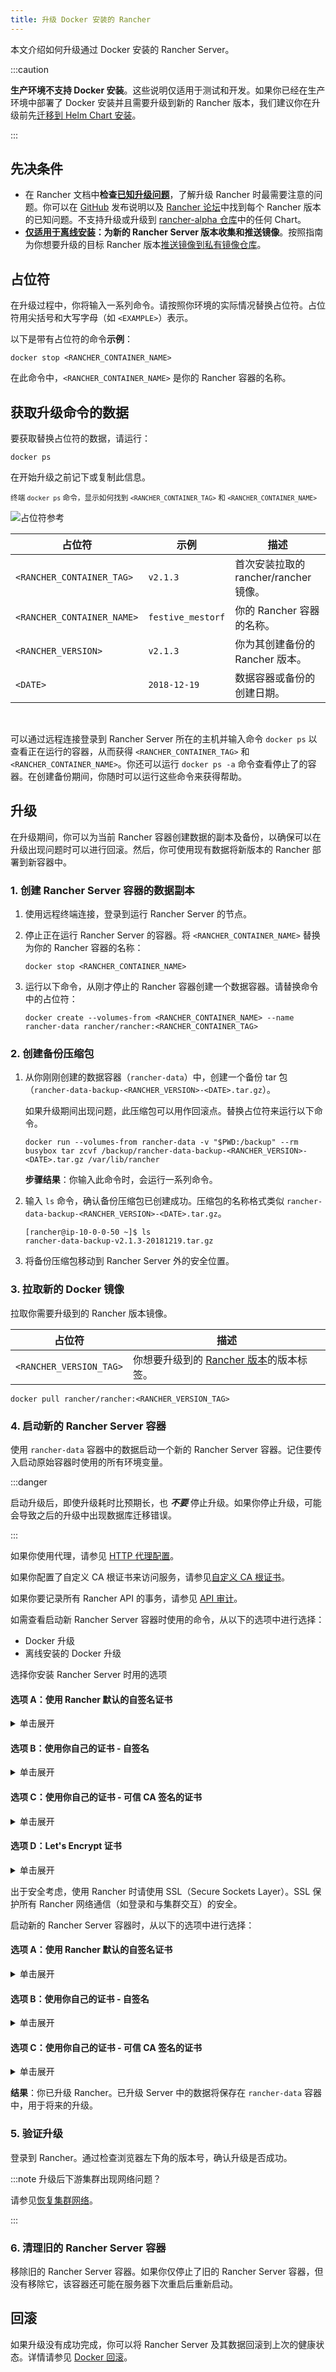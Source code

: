 ```yaml
---
title: 升级 Docker 安装的 Rancher
---
```


本文介绍如何升级通过 Docker 安装的 Rancher Server。

:::caution

**生产环境不支持 Docker 安装**。这些说明仅适用于测试和开发。如果你已经在生产环境中部署了 Docker 安装并且需要升级到新的 Rancher 版本，我们建议你在升级前先[迁移到 Helm Chart 安装](../../../../how-to-guides/new-user-guides/backup-restore-and-disaster-recovery/migrate-rancher-to-new-cluster.md)。

:::

## 先决条件

- 在 Rancher 文档中**检查[已知升级问题](../../install-upgrade-on-a-kubernetes-cluster/upgrades.md#已知升级问题)**，了解升级 Rancher 时最需要注意的问题。你可以在 [GitHub](https://github.com/rancher/rancher/releases) 发布说明以及 [Rancher 论坛](https://forums.rancher.com/c/announcements/12)中找到每个 Rancher 版本的已知问题。不支持升级或升级到 [rancher-alpha 仓库](../../resources/choose-a-rancher-version.md#helm-chart-仓库)中的任何 Chart。
- **[仅适用于离线安装](../../../../pages-for-subheaders/air-gapped-helm-cli-install.md)：为新的 Rancher Server 版本收集和推送镜像**。按照指南为你想要升级的目标 Rancher 版本[推送镜像到私有镜像仓库](../air-gapped-helm-cli-install/publish-images.md)。

## 占位符

在升级过程中，你将输入一系列命令。请按照你环境的实际情况替换占位符。占位符用尖括号和大写字母（如 `<EXAMPLE>`）表示。

以下是带有占位符的命令**示例**：

```
docker stop <RANCHER_CONTAINER_NAME>
```

在此命令中，`<RANCHER_CONTAINER_NAME>` 是你的 Rancher 容器的名称。

## 获取升级命令的数据

要获取替换占位符的数据，请运行：

```
docker ps
```

在开始升级之前记下或复制此信息。

<sup>终端 <code>docker ps</code> 命令，显示如何找到 <code>&lt;RANCHER_CONTAINER_TAG&gt;</code> 和 <code>&lt;RANCHER_CONTAINER_NAME&gt;</code></sup>

![占位符参考](/img/placeholder-ref.png)

| 占位符 | 示例 | 描述 |
| -------------------------- | -------------------------- | --------------------------------------------------------- |
| `<RANCHER_CONTAINER_TAG>` | `v2.1.3` | 首次安装拉取的 rancher/rancher 镜像。 |
| `<RANCHER_CONTAINER_NAME>` | `festive_mestorf` | 你的 Rancher 容器的名称。 |
| `<RANCHER_VERSION>` | `v2.1.3` | 你为其创建备份的 Rancher 版本。 |
| `<DATE>` | `2018-12-19` | 数据容器或备份的创建日期。 |
<br/>

可以通过远程连接登录到 Rancher Server 所在的主机并输入命令 `docker ps` 以查看正在运行的容器，从而获得 `<RANCHER_CONTAINER_TAG>` 和 `<RANCHER_CONTAINER_NAME>`。你还可以运行 `docker ps -a` 命令查看停止了的容器。在创建备份期间，你随时可以运行这些命令来获得帮助。

## 升级

在升级期间，你可以为当前 Rancher 容器创建数据的副本及备份，以确保可以在升级出现问题时可以进行回滚。然后，你可使用现有数据将新版本的 Rancher 部署到新容器中。
### 1. 创建 Rancher Server 容器的数据副本

1. 使用远程终端连接，登录到运行 Rancher Server 的节点。

1. 停止正在运行 Rancher Server 的容器。将 `<RANCHER_CONTAINER_NAME>` 替换为你的 Rancher 容器的名称：

   ```
   docker stop <RANCHER_CONTAINER_NAME>
   ```

1. <a id="backup"></a>运行以下命令，从刚才停止的 Rancher 容器创建一个数据容器。请替换命令中的占位符：

   ```
   docker create --volumes-from <RANCHER_CONTAINER_NAME> --name rancher-data rancher/rancher:<RANCHER_CONTAINER_TAG>
   ```

### 2. 创建备份压缩包

1. <a id="tarball"></a>从你刚刚创建的数据容器（<code>rancher-data</code>）中，创建一个备份 tar 包（<code>rancher-data-backup-&lt;RANCHER_VERSION&gt;-&lt;DATE&gt;.tar.gz</code>）。

   如果升级期间出现问题，此压缩包可以用作回滚点。替换占位符来运行以下命令。
   ```
   docker run --volumes-from rancher-data -v "$PWD:/backup" --rm busybox tar zcvf /backup/rancher-data-backup-<RANCHER_VERSION>-<DATE>.tar.gz /var/lib/rancher
   ```

   **步骤结果**：你输入此命令时，会运行一系列命令。

1. 输入 `ls` 命令，确认备份压缩包已创建成功。压缩包的名称格式类似 `rancher-data-backup-<RANCHER_VERSION>-<DATE>.tar.gz`。

   ```
   [rancher@ip-10-0-0-50 ~]$ ls
   rancher-data-backup-v2.1.3-20181219.tar.gz
   ```

1. 将备份压缩包移动到 Rancher Server 外的安全位置。

### 3. 拉取新的 Docker 镜像

拉取你需要升级到的 Rancher 版本镜像。

| 占位符 | 描述 |
------------|-------------
| `<RANCHER_VERSION_TAG>` | 你想要升级到的 [Rancher 版本](../../installation-references/helm-chart-options.md)的版本标签。 |

```
docker pull rancher/rancher:<RANCHER_VERSION_TAG>
```

### 4. 启动新的 Rancher Server 容器

使用 `rancher-data` 容器中的数据启动一个新的 Rancher Server 容器。记住要传入启动原始容器时使用的所有环境变量。

:::danger

启动升级后，即使升级耗时比预期长，也 **_不要_** 停止升级。如果你停止升级，可能会导致之后的升级中出现数据库迁移错误。

:::

如果你使用代理，请参见 [HTTP 代理配置](../../../../reference-guides/single-node-rancher-in-docker/http-proxy-configuration.md)。

如果你配置了自定义 CA 根证书来访问服务，请参见[自定义 CA 根证书](../../../../reference-guides/single-node-rancher-in-docker/advanced-options.md#自定义-ca-证书)。

如果你要记录所有 Rancher API 的事务，请参见 [API 审计](../../../../reference-guides/single-node-rancher-in-docker/advanced-options.md#api-审计日志)。

如需查看启动新 Rancher Server 容器时使用的命令，从以下的选项中进行选择：

- Docker 升级
- 离线安装的 Docker 升级

<Tabs>
<TabItem value="Docker 升级">

选择你安装 Rancher Server 时用的选项

#### 选项 A：使用 Rancher 默认的自签名证书

<details id="option-a">
  <summary>单击展开</summary>

如果你使用 Rancher 生成的自签名证书，则将 `--volumes-from rancher-data` 添加到你启动原始 Rancher Server 容器的命令中。

| 占位符 | 描述 |
------------|-------------
| `<RANCHER_VERSION_TAG>` | 你想要升级到的 [Rancher 版本](../../installation-references/helm-chart-options.md)的版本标签。 |

```
docker run -d --volumes-from rancher-data \
  --restart=unless-stopped \
  -p 80:80 -p 443:443 \
  --privileged \
  rancher/rancher:<RANCHER_VERSION_TAG>
```

特权访问是[必须](../../../../pages-for-subheaders/rancher-on-a-single-node-with-docker.md#rancher-特权访问)的。

</details>

#### 选项 B：使用你自己的证书 - 自签名

<details id="option-b">
<summary>单击展开</summary>

如果你选择使用自己的自签名证书，则在启动原始 Rancher Server 容器的命令中添加 `--volumes-from rancher-data`。此外，你需要能够访问你原始安装时使用的证书。

:::note 证书要求提示：

证书文件的格式必须是 PEM。在你的证书文件中，包括链中的所有中间证书。你需要对你的证书进行排序，把你的证书放在最前面，后面跟着中间证书。

:::

| 占位符 | 描述 |
------------|-------------
| `<CERT_DIRECTORY>` | 包含证书文件的目录的路径。 |
| `<FULL_CHAIN.pem>` | 完整证书链的路径。 |
| `<PRIVATE_KEY.pem>` | 证书私钥的路径。 |
| `<CA_CERTS.pem>` | CA 证书的路径。 |
| `<RANCHER_VERSION_TAG>` | 你想要升级到的 [Rancher 版本](../../installation-references/helm-chart-options.md)的版本标签。 |

```
docker run -d --volumes-from rancher-data \
  --restart=unless-stopped \
  -p 80:80 -p 443:443 \
  -v /<CERT_DIRECTORY>/<FULL_CHAIN.pem>:/etc/rancher/ssl/cert.pem \
  -v /<CERT_DIRECTORY>/<PRIVATE_KEY.pem>:/etc/rancher/ssl/key.pem \
  -v /<CERT_DIRECTORY>/<CA_CERTS.pem>:/etc/rancher/ssl/cacerts.pem \
  --privileged \
  rancher/rancher:<RANCHER_VERSION_TAG>
```

特权访问是[必须](../../../../pages-for-subheaders/rancher-on-a-single-node-with-docker.md#rancher-特权访问)的。

</details>

#### 选项 C：使用你自己的证书 - 可信 CA 签名的证书

<details id="option-c">
  <summary>单击展开</summary>

如果你选择使用可信 CA 签名的证书，则在启动原始 Rancher Server 容器的命令中添加 `--volumes-from rancher-data`。此外，你需要能够访问你原始安装时使用的证书。注意要使用 `--no-cacerts` 作为容器的参数，以禁用 Rancher 生成的默认 CA 证书。

:::note 证书要求提示：

证书文件的格式必须是 PEM。在你的证书文件中，包括可信 CA 提供的所有中间证书。你需要对你的证书进行排序，把你的证书放在最前面，后面跟着中间证书。如需查看示例，请参见[证书故障排除](certificate-troubleshooting.md)。

:::

| 占位符 | 描述 |
------------|-------------
| `<CERT_DIRECTORY>` | 包含证书文件的目录的路径。 |
| `<FULL_CHAIN.pem>` | 完整证书链的路径。 |
| `<PRIVATE_KEY.pem>` | 证书私钥的路径。 |
| `<RANCHER_VERSION_TAG>` | 你想要升级到的 [Rancher 版本](../../installation-references/helm-chart-options.md)的版本标签。 |

```
docker run -d --volumes-from rancher-data \
  --restart=unless-stopped \
  -p 80:80 -p 443:443 \
  -v /<CERT_DIRECTORY>/<FULL_CHAIN.pem>:/etc/rancher/ssl/cert.pem \
  -v /<CERT_DIRECTORY>/<PRIVATE_KEY.pem>:/etc/rancher/ssl/key.pem \
  --privileged \
  rancher/rancher:<RANCHER_VERSION_TAG> \
  --no-cacerts
```

特权访问是[必须](../../../../pages-for-subheaders/rancher-on-a-single-node-with-docker.md#rancher-特权访问)的。
</details>

#### 选项 D：Let's Encrypt 证书

<details id="option-d">
  <summary>单击展开</summary>

:::caution

Let's Encrypt 对新证书请求有频率限制。因此，请限制创建或销毁容器的频率。详情请参见 [Let's Encrypt 官方文档 - 频率限制](https://letsencrypt.org/docs/rate-limits/)。

:::

如果你选择使用 [Let's Encrypt](https://letsencrypt.org/) 证书，则在启动原始 Rancher Server 容器的命令中添加 `--volumes-from rancher-data`，并且提供最初安装 Rancher 时使用的域名。

:::note 证书要求提示：

- 在 DNS 中创建一条记录，将 Linux 主机 IP 地址绑定到要用于访问 Rancher 的主机名（例如，`rancher.mydomain.com`）。
- 在 Linux 主机上打开 `TCP/80` 端口。Let's Encrypt 的 HTTP-01 质询可以来自任何源 IP 地址，因此端口 `TCP/80` 必须开放开所有 IP 地址。

:::

| 占位符 | 描述 |
------------|-------------
| `<RANCHER_VERSION_TAG>` | 你想要升级到的 [Rancher 版本](../../installation-references/helm-chart-options.md)的版本标签。 |
| `<YOUR.DNS.NAME>` | 你最初使用的域名 |

```
docker run -d --volumes-from rancher-data \
  --restart=unless-stopped \
  -p 80:80 -p 443:443 \
  --privileged \
  rancher/rancher:<RANCHER_VERSION_TAG> \
  --acme-domain <YOUR.DNS.NAME>
```

特权访问是[必须](../../../../pages-for-subheaders/rancher-on-a-single-node-with-docker.md#rancher-特权访问)的。

</details>

</TabItem>
<TabItem value="Docker 离线升级">

出于安全考虑，使用 Rancher 时请使用 SSL（Secure Sockets Layer）。SSL 保护所有 Rancher 网络通信（如登录和与集群交互）的安全。

启动新的 Rancher Server 容器时，从以下的选项中进行选择：

#### 选项 A：使用 Rancher 默认的自签名证书

<details id="option-a">
  <summary>单击展开</summary>

如果你使用 Rancher 生成的自签名证书，则将 `--volumes-from rancher-data` 添加到你启动原始 Rancher Server 容器的命令中。

| 占位符 | 描述 |
------------|-------------
| `<REGISTRY.YOURDOMAIN.COM:PORT>` | 私有镜像仓库的 URL 和端口。 |
| `<RANCHER_VERSION_TAG>` | 你想要升级到的 [Rancher 版本](../../installation-references/helm-chart-options.md)的版本标签。 |

```
  docker run -d --volumes-from rancher-data \
      --restart=unless-stopped \
      -p 80:80 -p 443:443 \
      -e CATTLE_SYSTEM_DEFAULT_REGISTRY=<REGISTRY.YOURDOMAIN.COM:PORT> \ # 设置在 Rancher 中使用的默认私有镜像仓库
      -e CATTLE_SYSTEM_CATALOG=bundled \ # 使用打包的 Rancher System Chart
      --privileged \
      <REGISTRY.YOURDOMAIN.COM:PORT>/rancher/rancher:<RANCHER_VERSION_TAG>
```

特权访问是[必须](../../../../pages-for-subheaders/rancher-on-a-single-node-with-docker.md#rancher-特权访问)的。
</details>

#### 选项 B：使用你自己的证书 - 自签名

<details id="option-b">
  <summary>单击展开</summary>

如果你选择使用自己的自签名证书，则在启动原始 Rancher Server 容器的命令中添加 `--volumes-from rancher-data`。此外，你需要能够访问你原始安装时使用的证书。

:::note 证书要求提示：

证书文件的格式必须是 PEM。在你的证书文件中，包括链中的所有中间证书。你需要对你的证书进行排序，把你的证书放在最前面，后面跟着中间证书。如需查看示例，请参见[证书故障排除](certificate-troubleshooting.md)。

:::

| 占位符 | 描述 |
------------|-------------
| `<CERT_DIRECTORY>` | 包含证书文件的目录的路径。 |
| `<FULL_CHAIN.pem>` | 完整证书链的路径。 |
| `<PRIVATE_KEY.pem>` | 证书私钥的路径。 |
| `<CA_CERTS.pem>` | CA 证书的路径。 |
| `<REGISTRY.YOURDOMAIN.COM:PORT>` | 私有镜像仓库的 URL 和端口。 |
| `<RANCHER_VERSION_TAG>` | 你想要升级到的 [Rancher 版本](../../installation-references/helm-chart-options.md)的版本标签。 |

```
docker run -d --restart=unless-stopped \
    -p 80:80 -p 443:443 \
    -v /<CERT_DIRECTORY>/<FULL_CHAIN.pem>:/etc/rancher/ssl/cert.pem \
    -v /<CERT_DIRECTORY>/<PRIVATE_KEY.pem>:/etc/rancher/ssl/key.pem \
    -v /<CERT_DIRECTORY>/<CA_CERTS.pem>:/etc/rancher/ssl/cacerts.pem \
    -e CATTLE_SYSTEM_DEFAULT_REGISTRY=<REGISTRY.YOURDOMAIN.COM:PORT> \ # 设置在 Rancher 中使用的默认私有镜像仓库
    -e CATTLE_SYSTEM_CATALOG=bundled \ # 使用打包的 Rancher System Chart
    --privileged \
    <REGISTRY.YOURDOMAIN.COM:PORT>/rancher/rancher:<RANCHER_VERSION_TAG>
```
特权访问是[必须](../../../../pages-for-subheaders/rancher-on-a-single-node-with-docker.md#rancher-特权访问)的。
</details>

#### 选项 C：使用你自己的证书 - 可信 CA 签名的证书

<details id="option-c">
  <summary>单击展开</summary>

如果你选择使用可信 CA 签名的证书，则在启动原始 Rancher Server 容器的命令中添加 `--volumes-from rancher-data`。此外，你需要能够访问你原始安装时使用的证书。

:::note 证书要求提示：

证书文件的格式必须是 PEM。在你的证书文件中，包括可信 CA 提供的所有中间证书。你需要对你的证书进行排序，把你的证书放在最前面，后面跟着中间证书。如需查看示例，请参见[证书故障排除](certificate-troubleshooting.md)。

:::

| 占位符 | 描述 |
------------|-------------
| `<CERT_DIRECTORY>` | 包含证书文件的目录的路径。 |
| `<FULL_CHAIN.pem>` | 完整证书链的路径。 |
| `<PRIVATE_KEY.pem>` | 证书私钥的路径。 |
| `<REGISTRY.YOURDOMAIN.COM:PORT>` | 私有镜像仓库的 URL 和端口。 |
| `<RANCHER_VERSION_TAG>` | 你想要升级到的 [Rancher 版本](../../installation-references/helm-chart-options.md)的版本标签。 |

:::note

使用 `--no-cacerts` 作为容器的参数，以禁用 Rancher 生成的默认 CA 证书。

:::

```
docker run -d --volumes-from rancher-data \
    --restart=unless-stopped \
     -p 80:80 -p 443:443 \
     --no-cacerts \
     -v /<CERT_DIRECTORY>/<FULL_CHAIN.pem>:/etc/rancher/ssl/cert.pem \
     -v /<CERT_DIRECTORY>/<PRIVATE_KEY.pem>:/etc/rancher/ssl/key.pem \
     -e CATTLE_SYSTEM_DEFAULT_REGISTRY=<REGISTRY.YOURDOMAIN.COM:PORT> \ # 设置在 Rancher 中使用的默认私有镜像仓库
     -e CATTLE_SYSTEM_CATALOG=bundled \ # 使用打包的 Rancher System Chart
     --privileged
     <REGISTRY.YOURDOMAIN.COM:PORT>/rancher/rancher:<RANCHER_VERSION_TAG>
```
特权访问是[必须](../../../../pages-for-subheaders/rancher-on-a-single-node-with-docker.md#rancher-特权访问)的。
</details>

</TabItem>
</Tabs>

**结果**：你已升级 Rancher。已升级 Server 中的数据将保存在 `rancher-data` 容器中，用于将来的升级。

### 5. 验证升级

登录到 Rancher。通过检查浏览器左下角的版本号，确认升级是否成功。

:::note 升级后下游集群出现网络问题？

请参见[恢复集群网络](/versioned_docs/version-2.0-2.4/getting-started/installation-and-upgrade/install-upgrade-on-a-kubernetes-cluster/upgrades/namespace-migration.md)。

:::

### 6. 清理旧的 Rancher Server 容器

移除旧的 Rancher Server 容器。如果你仅停止了旧的 Rancher Server 容器，但没有移除它，该容器还可能在服务器下次重启后重新启动。

## 回滚

如果升级没有成功完成，你可以将 Rancher Server 及其数据回滚到上次的健康状态。详情请参见 [Docker 回滚](roll-back-docker-installed-rancher.md)。
